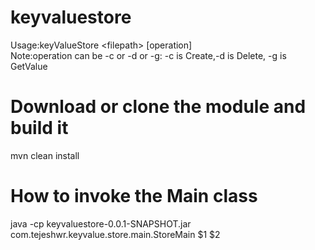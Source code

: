 # keyvaluestore

Usage:keyValueStore \<filepath\> \[operation\]  <br/>
Note:operation can be -c or -d or -g: -c is Create,-d is Delete, -g is GetValue

# Download or clone the module and build it

mvn clean install

# How to invoke the Main class
java -cp keyvaluestore-0.0.1-SNAPSHOT.jar com.tejeshwr.keyvalue.store.main.StoreMain $1 $2
